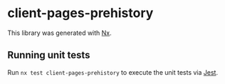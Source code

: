 # client-pages-prehistory

This library was generated with [Nx](https://nx.dev).

## Running unit tests

Run `nx test client-pages-prehistory` to execute the unit tests via [Jest](https://jestjs.io).
